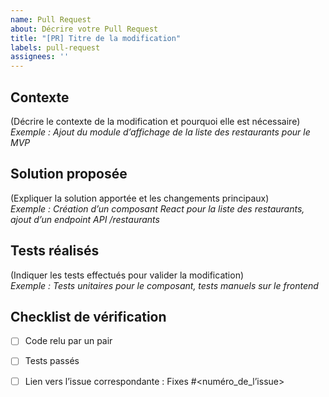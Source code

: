 ```yaml
---
name: Pull Request
about: Décrire votre Pull Request
title: "[PR] Titre de la modification"
labels: pull-request
assignees: ''
---
```


## Contexte
(Décrire le contexte de la modification et pourquoi elle est nécessaire)  
*Exemple : Ajout du module d’affichage de la liste des restaurants pour le MVP*

## Solution proposée
(Expliquer la solution apportée et les changements principaux)  
*Exemple : Création d’un composant React pour la liste des restaurants, ajout d’un endpoint API /restaurants*

## Tests réalisés
(Indiquer les tests effectués pour valider la modification)  
*Exemple : Tests unitaires pour le composant, tests manuels sur le frontend*

## Checklist de vérification
- [ ] Code relu par un pair  
- [ ] Tests passés  
- [ ] Lien vers l’issue correspondante : Fixes #<numéro_de_l’issue>

